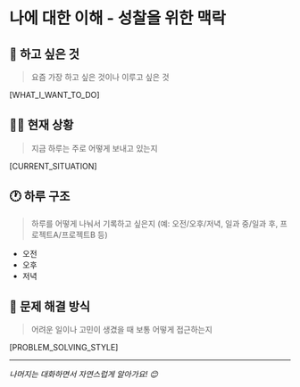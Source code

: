 # 나에 대한 이해 - 성찰을 위한 맥락

## 🎯 하고 싶은 것

> 요즘 가장 하고 싶은 것이나 이루고 싶은 것

[WHAT_I_WANT_TO_DO]

## 🏃‍♂️ 현재 상황

> 지금 하루는 주로 어떻게 보내고 있는지

[CURRENT_SITUATION]

## 🕐 하루 구조

> 하루를 어떻게 나눠서 기록하고 싶은지 (예: 오전/오후/저녁, 일과 중/일과 후, 프로젝트A/프로젝트B 등)

- 오전
- 오후
- 저녁

## 💭 문제 해결 방식

> 어려운 일이나 고민이 생겼을 때 보통 어떻게 접근하는지

[PROBLEM_SOLVING_STYLE]

---

_나머지는 대화하면서 자연스럽게 알아가요! 😊_
